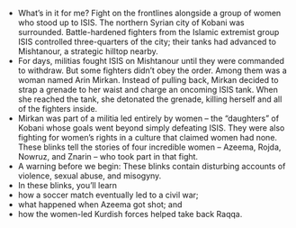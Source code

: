 - What’s in it for me? Fight on the frontlines alongside a group of women who stood up to ISIS.
  The northern Syrian city of Kobani was surrounded. Battle-hardened fighters from the Islamic extremist group ISIS controlled three-quarters of the city; their tanks had advanced to Mishtanour, a strategic hilltop nearby.
- For days, militias fought ISIS on Mishtanour until they were commanded to withdraw. But some fighters didn’t obey the order. Among them was a woman named Arin Mirkan. Instead of pulling back, Mirkan decided to strap a grenade to her waist and charge an oncoming ISIS tank. When she reached the tank, she detonated the grenade, killing herself and all of the fighters inside.
- Mirkan was part of a militia led entirely by women –⁠ the “daughters” of Kobani whose goals went beyond simply defeating ISIS. They were also fighting for women’s rights in a culture that claimed women had none. These blinks tell the stories of four incredible women –⁠ Azeema, Rojda, Nowruz, and Znarin –⁠ who took part in that fight.
- A warning before we begin: These blinks contain disturbing accounts of violence, sexual abuse, and misogyny.
- In these blinks, you’ll learn
- how a soccer match eventually led to a civil war;
- what happened when Azeema got shot; and
- how the women-led Kurdish forces helped take back Raqqa.